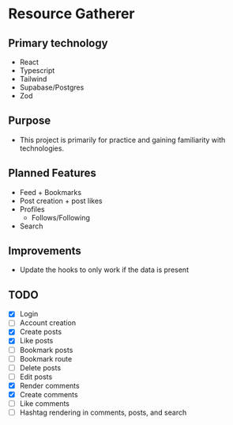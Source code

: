 # Resource Gatherer

## Primary technology

- React
- Typescript
- Tailwind
- Supabase/Postgres
- Zod

## Purpose

- This project is primarily for practice and gaining familiarity with technologies.

## Planned Features

- Feed + Bookmarks
- Post creation + post likes
- Profiles
  - Follows/Following
- Search

## Improvements

- Update the hooks to only work if the data is present

## TODO

- [x] Login
- [ ] Account creation
- [x] Create posts
- [x] Like posts
- [ ] Bookmark posts
- [ ] Bookmark route
- [ ] Delete posts
- [ ] Edit posts
- [x] Render comments
- [x] Create comments
- [ ] Like comments
- [ ] Hashtag rendering in comments, posts, and search
